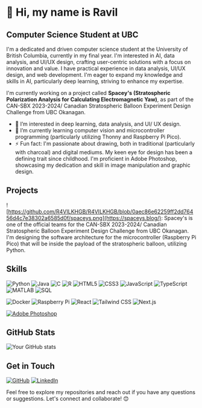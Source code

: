 # 👋 Hi, my name is Ravil

## Computer Science Student at UBC
I'm a dedicated and driven computer science student at the University of British Columbia, currently in my final year. I'm interested in AI, data analysis, and UI/UX design, crafting user-centric solutions with a focus on innovation and value. I have practical experience in data analysis, UI/UX design, and web development. I'm eager to expand my knowledge and skills in AI, particularly deep learning, striving to enhance my expertise. 

I'm currently working on a project called **Spacey's (Stratospheric Polarization Analysis for Calculating Electromagnetic Yaw)**, as part of the CAN-SBX 2023-2024/ Canadian Stratospheric Balloon Experiment Design Challenge from UBC Okanagan.

- 👀 I’m interested in deep learning, data analysis, and UI/ UX design. 
- 🌱 I’m currently learning computer vision and microcontroller programming (particularly utilizing Thonny and Raspberry Pi Pico).
- ⚡ Fun fact: I'm passionate about drawing, both in traditional (particularly with charcoal) and digital mediums. My keen eye for design has been a defining trait since childhood. I'm proficient in Adobe Photoshop, showcasing my dedication and skill in image manipulation and graphic design.

## Projects

![https://github.com/R4VILKHGB/R4VILKHGB/blob/0aec86e62259ff2dd76456d4c7e38302a6585d0f/spaceys.png](https://spaceys.blog/): Spacey's is one of the official teams for the CAN-SBX 2023-2024/ Canadian Stratospheric Balloon Experiment Design Challenge from UBC Okanagan. I'm designing the software architecture for the microcontroller (Raspberry Pi Pico) that will be inside the payload of the stratospheric balloon, utilizing Python.
  
## Skills

<!-- Programming Languages:-->
![Python](https://img.shields.io/badge/Python-3776AB?style=for-the-badge&logo=python&logoColor=white)
![Java](https://img.shields.io/badge/Java-007396?style=for-the-badge&logo=java&logoColor=white)
![C](https://img.shields.io/badge/C-A8B9CC?style=for-the-badge&logo=c&logoColor=white)
![R](https://img.shields.io/badge/R-276DC3?style=for-the-badge&logo=r&logoColor=white)
![HTML5](https://img.shields.io/badge/HTML5-E34F26?style=for-the-badge&logo=html5&logoColor=white)
![CSS3](https://img.shields.io/badge/CSS3-1572B6?style=for-the-badge&logo=css3&logoColor=white)
![JavaScript](https://img.shields.io/badge/JavaScript-F7DF1E?style=for-the-badge&logo=javascript&logoColor=black)
![TypeScript](https://img.shields.io/badge/TypeScript-3178C6?style=for-the-badge&logo=typescript&logoColor=white)
![MATLAB](https://img.shields.io/badge/MATLAB-0076A8?style=for-the-badge&logo=mathworks&logoColor=white)
![SQL](https://img.shields.io/badge/SQL-003B57?style=for-the-badge&logo=postgresql&logoColor=white)

<!-- Technologies/ Frameworks:-->
![Docker](https://img.shields.io/badge/Docker-2496ED?style=for-the-badge&logo=docker&logoColor=white)
![Raspberry Pi](https://img.shields.io/badge/Raspberry%20Pi-C51A4A?style=for-the-badge&logo=raspberry-pi&logoColor=white)
![React](https://img.shields.io/badge/React-61DAFB?style=for-the-badge&logo=react&logoColor=white)
![Tailwind CSS](https://img.shields.io/badge/Tailwind%20CSS-38B2AC?style=for-the-badge&logo=tailwind-css&logoColor=white)
![Next.js](https://img.shields.io/badge/Next.js-000000?style=for-the-badge&logo=next.js&logoColor=white)

<!-- Tools:-->
[![Adobe Photoshop](https://img.shields.io/badge/Adobe%20Photoshop-31A8FF?style=for-the-badge&logo=adobe-photoshop&logoColor=white)](https://www.adobe.com/products/photoshop.html)

## GitHub Stats

![Your GitHub stats](https://github-readme-stats.vercel.app/api?username=R4VILKHGB&show_icons=true)

## Get in Touch

[![GitHub](https://img.shields.io/badge/GitHub-181717?style=for-the-badge&logo=github&logoColor=white)](https://github.com/R4VILKHGB)
[![LinkedIn](https://img.shields.io/badge/LinkedIn-0077B5?style=for-the-badge&logo=linkedin&logoColor=white)](https://www.linkedin.com/in/ravil-b-689b562a8)

Feel free to explore my repositories and reach out if you have any questions or suggestions. Let's connect and collaborate! 😊

<!---
R4VILKHGB/R4VILKHGB is a ✨ special ✨ repository because its `README.md` (this file) appears on your GitHub profile.
You can click the Preview link to take a look at your changes.

-- Website: [Your Personal Website URL]

[![LinkedIn](https://img.shields.io/badge/LinkedIn-0077B5?style=social&logo=linkedin&logoColor=white)](https://www.linkedin.com/in/ravil-b-689b562a8)

## Badges
[![License](https://img.shields.io/badge/license-MIT-blue.svg)](https://opensource.org/licenses/MIT)
--->

